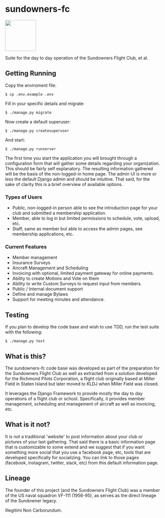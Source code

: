 # sundowners-fc

<img src="https://raw.githubusercontent.com/closeair/sundowners-fc/dev/static/img/logo.png" width="100"/>

Suite for the day to day operation of the Sundowners Flight Club, et al.

## Getting Running

Copy the enviroment file:

    $ cp .env.example .env

Fill in your specific details and migrate:

    $ ./manage.py migrate

Now create a default superuser:

    $ ./manage.py createsuperuser

And start:

    $ ./manage.py runserver

The first time you start the application you will brought through a configuration form that will gather some details regarding your organization. This should be fairly self explanatory. The resulting information gathered will be the basis of the non-logged-in home page. The admin UI is more or less the default Django admin and should be intuitive. That said, for the sake of clarity this is a brief overview of available options.

### Types of Users

* Public, non-logged-in person able to see the introduction page for your club and submitted a membership application.
* Member, able to log in but limited permissions to schedule, vote, upload, etc.
* Staff, same as member but able to access the admin pages, see membership applications, etc.

### Current Features

* Member management
* Insurance Surveys
* Aircraft Management and Scheduling
* Invoicing with optional, limited payment gateway for online payments.
* Ability to create Motions and Vote on them
* Ability to write Custom Surveys to request input from members.
* Public / Internal document support
* Define and manage Bylaws
* Support for meeting minutes and attendance.


## Testing

If you plan to develop the code base and wish to use TDD, run the test suite with the following:

    $ ./manage.py test

## What is this?

The sundowners-fc code base was developed as part of the preparation for the Sundowners Flight Club as well as extracted from a solution developed for the Richmond Pilots Corporation, a flight club originally based at Miller Field in Staten Island but later moved to KLDJ when Miller Field was closed.

It leverages the Django Framework to provide mostly the day to day operations of a flight club or school. Specifically, it provides member management, scheduling and management of aircraft as well as invoicing, etc.

## What is it not?

It is not a traditional 'website' to post information about your club or pictures of your last gathering. That said there is a basic information page that is customizable to some extend and we suggest that if you want something more social that you use a facebook page, etc, tools that are developed specifically for socializing. You can link to those pages (facebook, instagram, twitter, slack, etc) from this default information page.

## Lineage
The founder of this project (and the Sundowners Flight Club) was a member of the US naval squadron VF-111 (1956-95), as serves as the direct lineage of the Sundowner legacy.


Illegitimi Non Carborundum.
